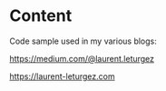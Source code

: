 # Content

Code sample used in my various blogs:

https://medium.com/@laurent.leturgez

https://laurent-leturgez.com

